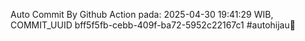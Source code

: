 Auto Commit By Github Action pada: 2025-04-30 19:41:29 WIB, COMMIT_UUID bff5f5fb-cebb-409f-ba72-5952c22167c1 #autohijau🗿
